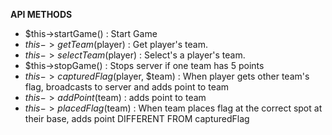 **API METHODS**
  
  - $this->startGame() : Start Game
  - $this->getTeam($player) : Get player's team.
  - $this->selectTeam($player) : Select's a player's team.
  - $this->stopGame() : Stops server if one team has 5 points
  - $this->capturedFlag($player, $team) : When player gets other team's flag, broadcasts to server and adds point to team
  - $this->addPoint($team) : adds point to team
  - $this->placedFlag($team) : When team places flag at the correct spot at their base, adds point DIFFERENT FROM capturedFlag